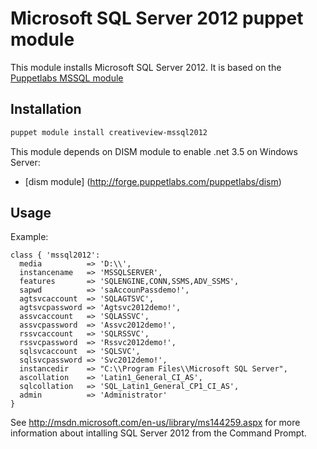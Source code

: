 # Microsoft SQL Server 2012 puppet module

This module installs Microsoft SQL Server 2012. It is based on the [Puppetlabs MSSQL module](https://forge.puppetlabs.com/puppetlabs/mssql)

## Installation

```bash
puppet module install creativeview-mssql2012
```
This module depends on DISM module to enable .net 3.5 on Windows Server:

* [dism module] (http://forge.puppetlabs.com/puppetlabs/dism)

## Usage

Example:

```puppet
class { 'mssql2012':
  media          => 'D:\\',
  instancename   => 'MSSQLSERVER',
  features       => 'SQLENGINE,CONN,SSMS,ADV_SSMS',
  sapwd          => 'saAccounPassdemo!',
  agtsvcaccount  => 'SQLAGTSVC',
  agtsvcpassword => 'Agtsvc2012demo!',
  assvcaccount   => 'SQLASSVC',
  assvcpassword  => 'Assvc2012demo!',
  rssvcaccount   => 'SQLRSSVC',
  rssvcpassword  => 'Rssvc2012demo!',
  sqlsvcaccount  => 'SQLSVC',
  sqlsvcpassword => 'Svc2012demo!',
  instancedir    => "C:\\Program Files\\Microsoft SQL Server",
  ascollation    => 'Latin1_General_CI_AS',
  sqlcollation   => 'SQL_Latin1_General_CP1_CI_AS',
  admin          => 'Administrator'
}
```

See http://msdn.microsoft.com/en-us/library/ms144259.aspx for more information about intalling SQL Server 2012 from the Command Prompt.
